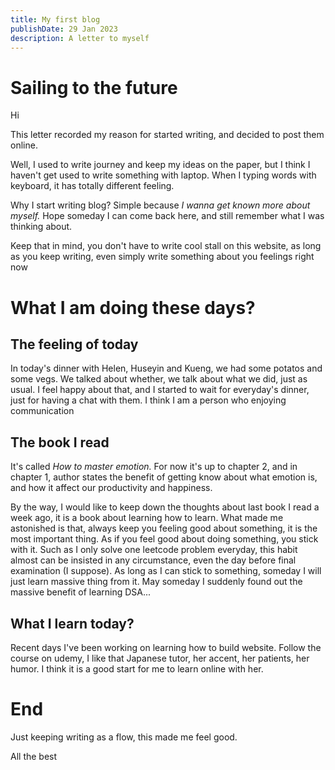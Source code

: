 ```yaml
---
title: My first blog
publishDate: 29 Jan 2023
description: A letter to myself
---
```

# Sailing to the future

Hi

This letter recorded my reason for started writing, and decided to post them online.

Well, I used to write journey and keep my ideas on the paper,  but I think I haven't get used to write something with laptop. When I typing words with keyboard, it has totally different feeling.

Why I start writing blog? Simple because *I wanna get known more about myself.* Hope someday I can come back here, and still remember what I was thinking about.

Keep that in mind, you don't have to write cool stall on this website, as long as you keep writing, even simply write something about you feelings right now

# What I am doing these days?

## The feeling of today

In today's dinner with Helen, Huseyin and Kueng, we had some potatos and some vegs. We talked about whether, we talk about what we did, just as usual. I feel happy about that, and I started to wait for everyday's dinner, just for having a chat with them. I think I am a person who enjoying communication

## The book I read

It's called *How to master emotion.* For now it's up to chapter 2, and in chapter 1, author states the benefit of getting know about what emotion is, and how it affect our productivity and happiness. 

By the way, I would like to keep down the thoughts about last book I read a week ago, it is a book about learning how to learn. What made me astonished is that, always keep you feeling good about something, it is the most important thing. As if you feel good about doing something, you stick with it. Such as I only solve one leetcode problem everyday, this habit almost can be insisted in any circumstance, even the day before final examination (I suppose). As long as I can stick to something, someday I will just learn massive thing from it. May someday I suddenly found out the massive benefit of learning DSA...

## What I learn today?

Recent days I've been working on learning how to build website. Follow the course on udemy, I like that Japanese tutor, her accent, her patients, her humor. I think it is a good start for me to learn online with her.

# End

Just keeping writing as a flow, this made me feel good.

All the best
